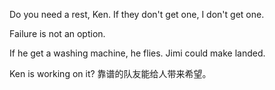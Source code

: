 Do you need a rest, Ken.
If they don't get one, I don't get one.

Failure is not an option.

If he get a washing machine, he flies.
Jimi could make landed.

Ken is working on it?
靠谱的队友能给人带来希望。

